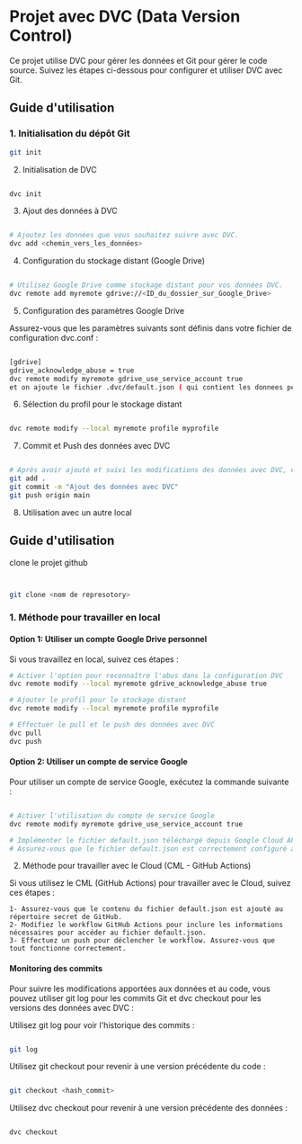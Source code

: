 # Projet avec DVC (Data Version Control)

Ce projet utilise DVC pour gérer les données et Git pour gérer le code source. Suivez les étapes ci-dessous pour configurer et utiliser DVC avec Git.

## Guide d'utilisation

### 1. Initialisation du dépôt Git

```bash
git init
```
2. Initialisation de DVC

```bash

dvc init
```
3. Ajout des données à DVC

```bash

# Ajoutez les données que vous souhaitez suivre avec DVC.
dvc add <chemin_vers_les_données>
```
4. Configuration du stockage distant (Google Drive)

```bash

# Utilisez Google Drive comme stockage distant pour vos données DVC.
dvc remote add myremote gdrive://<ID_du_dossier_sur_Google_Drive>
```
5. Configuration des paramètres Google Drive

Assurez-vous que les paramètres suivants sont définis dans votre fichier de configuration dvc.conf :
```bash

[gdrive]
gdrive_acknowledge_abuse = true
dvc remote modify myremote gdrive_use_service_account true
et on ajoute le fichier .dvc/default.json ( qui contient les donnees personnelles de google drive)
```
6. Sélection du profil pour le stockage distant
```bash

dvc remote modify --local myremote profile myprofile
```



7. Commit et Push des données avec DVC

```bash

# Après avoir ajouté et suivi les modifications des données avec DVC, effectuez les étapes Git classiques pour les commit et push.
git add .
git commit -m "Ajout des données avec DVC"
git push origin main
```
8. Utilisation avec un autre local

## Guide d'utilisation
clone le projet github
  ```bash


git clone <nom de represotory>
```
### 1. Méthode pour travailler en local

#### Option 1: Utiliser un compte Google Drive personnel

Si vous travaillez en local, suivez ces étapes :

```bash
# Activer l'option pour reconnaître l'abus dans la configuration DVC
dvc remote modify --local myremote gdrive_acknowledge_abuse true

# Ajouter le profil pour le stockage distant
dvc remote modify --local myremote profile myprofile

# Effectuer le pull et le push des données avec DVC
dvc pull
dvc push
```
#### Option 2: Utiliser un compte de service Google

Pour utiliser un compte de service Google, exécutez la commande suivante :

```bash

# Activer l'utilisation du compte de service Google
dvc remote modify myremote gdrive_use_service_account true

# Implémenter le fichier default.json téléchargé depuis Google Cloud API
# Assurez-vous que le fichier default.json est correctement configuré avec les autorisations nécessaires
```
2. Méthode pour travailler avec le Cloud (CML - GitHub Actions)

Si vous utilisez le CML (GitHub Actions) pour travailler avec le Cloud, suivez ces étapes :

    1- Assurez-vous que le contenu du fichier default.json est ajouté au répertoire secret de GitHub.
    2- Modifiez le workflow GitHub Actions pour inclure les informations nécessaires pour accéder au fichier default.json.
    3- Effectuez un push pour déclencher le workflow. Assurez-vous que tout fonctionne correctement.

#### Monitoring des commits

Pour suivre les modifications apportées aux données et au code, vous pouvez utiliser git log pour les commits Git et dvc checkout pour les versions des données avec DVC :

  Utilisez git log pour voir l'historique des commits :
```bash

git log
```

Utilisez git checkout pour revenir à une version précédente du code :

```bash

git checkout <hash_commit>
```

Utilisez dvc checkout pour revenir à une version précédente des données :

```bash

dvc checkout
```

